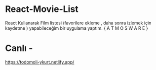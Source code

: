 # React-Movie-List
React Kullanarak Film listesi (favorilere ekleme , daha sonra izlemek için kaydetme )  yapabileceğim bir uygulama yaptım.  { A T M O S W A R E }
# Canlı -
https://todomoli-ykurt.netlify.app/
